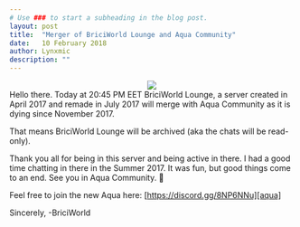 ```yaml
---
# Use ### to start a subheading in the blog post.
layout: post
title:  "Merger of BriciWorld Lounge and Aqua Community"
date:   10 February 2018
author: Lynxmic
description: ""
---
```

<center><img style="max-width: 45%; height: auto;" src="http://lynxmic.github.io/img/postmedia/aqua community & bwl.jpg"></center>
Hello there. Today at 20:45 PM EET BriciWorld Lounge, a server created in April 2017 and remade in July 2017 will merge with Aqua Community as it is dying since November 2017.

That means BriciWorld Lounge will be archived (aka the chats will be read-only).

Thank you all for being in this server and being active in there. I had a good time chatting in there in the Summer 2017. It was fun, but good things come to an end. See you in Aqua Community. 👋

Feel free to join the new Aqua here: [https://discord.gg/8NP6NNu][aqua]

Sincerely,
-BriciWorld

[aqua]: https://discord.gg/8NP6NNu